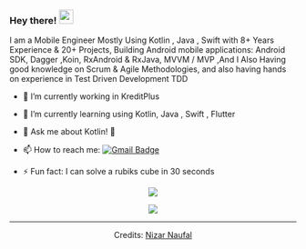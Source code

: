 ### Hey there! <img src="https://media.giphy.com/media/hvRJCLFzcasrR4ia7z/giphy.gif" width="25px">

I am a Mobile Engineer Mostly Using Kotlin , Java , Swift with 8+ Years Experience & 20+ Projects, Building Android mobile applications: Android SDK, Dagger ,Koin, RxAndroid & RxJava, MVVM / MVP ,And I Also Having good knowledge on Scrum & Agile Methodologies, and also having hands on experience in Test Driven Development TDD

- 🔭 I’m currently working in KreditPlus
- 🌱 I’m currently learning using Kotlin, Java , Swift , Flutter
- 💬 Ask me about Kotlin! 🐍
- 📫 How to reach me: <a href ="mailto:nizarnfl21@gmail.com">![Gmail Badge](https://img.shields.io/badge/-nizarnfl21@gmail.com-c14438?style=flat-square&logo=Gmail&logoColor=white&link=mailto:nizarnfl21@gmail.com)</a>

- ⚡ Fun fact: I can solve a rubiks cube in 30 seconds 
<!--Got the trophies from https://github.com/ryo-ma/github-profile-trophy#margin-width -->
<div align = "center">
  <img align="center" src= "https://github-profile-trophy.vercel.app/?username=NizarNaufal&theme=dracula&rank=S,AAA,AA,B,C,A&margin-w=10" />
</div>
<p></p>
<div align = "center">
  <p><img align="center" src="https://github-readme-stats.vercel.app/api/top-langs/?username=NizarNaufal&theme=dark&layout=compact" /></p><p>

-----
Credits: [Nizar Naufal](https://github.com/NizarNaufal)
